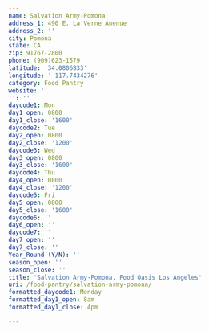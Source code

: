 ```yaml
---
name: Salvation Army-Pomona
address_1: 490 E. La Verne Anenue
address_2: ''
city: Pomona
state: CA
zip: 91767-2800
phone: (909)623-1579
latitude: '34.0806833'
longitude: '-117.7434276'
category: Food Pantry
website: ''
'': ''
daycode1: Mon
day1_open: 0800
day1_close: '1600'
daycode2: Tue
day2_open: 0800
day2_close: '1200'
daycode3: Wed
day3_open: 0800
day3_close: '1600'
daycode4: Thu
day4_open: 0800
day4_close: '1200'
daycode5: Fri
day5_open: 0800
day5_close: '1600'
daycode6: ''
day6_open: ''
daycode7: ''
day7_open: ''
day7_close: ''
Year_Round (Y/N): ''
season_open: ''
season_close: ''
title: 'Salvation Army-Pomona, Food Oasis Los Angeles'
uri: /food-pantry/salvation-army-pomona/
formatted_daycode1: Monday
formatted_day1_open: 8am
formatted_day1_close: 4pm

---
```


